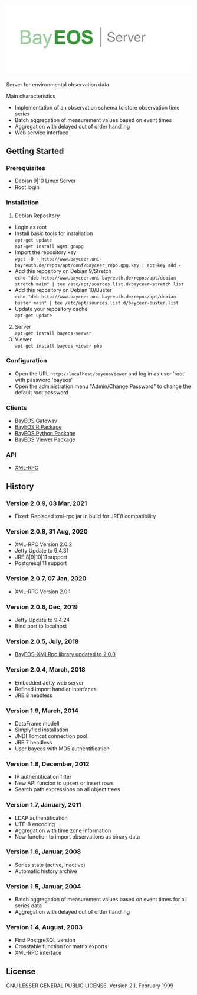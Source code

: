 # ![BayEOS Server](docs/server_logo.png)
Server for environmental observation data

Main characteristics 
- Implementation of an observation schema to store observation time series
- Batch aggregation of measurement values based on event times
- Aggregation with delayed out of order handling
- Web service interface 

## Getting Started
### Prerequisites
- Debian 9|10 Linux Server 
- Root login

### Installation
1. Debian Repository
- Login as root
- Install basic tools for installation  
`apt-get update`  
`apt-get install wget gnupg`
- Import the repository key  
`wget -O - http://www.bayceer.uni-bayreuth.de/repos/apt/conf/bayceer_repo.gpg.key | apt-key add -`
- Add this repository on Debian 9/Stretch  
`echo "deb http://www.bayceer.uni-bayreuth.de/repos/apt/debian stretch main" | tee /etc/apt/sources.list.d/bayceer-stretch.list`  
- Add this repository on Debian 10/Buster  
`echo "deb http://www.bayceer.uni-bayreuth.de/repos/apt/debian buster main" | tee /etc/apt/sources.list.d/bayceer-buster.list`  
- Update your repository cache  
`apt-get update`
2. Server   
`apt-get install bayeos-server`
3. Viewer   
`apt-get install bayeos-viewer-php`

### Configuration
- Open the URL `http://localhost/bayeosViewer` and log in as user 'root' with password 'bayeos'
- Open the administration menu "Admin/Change Password" to change the default root password

### Clients
- [BayEOS Gateway](https://github.com/BayCEER/bayeos-gateway)
- [BayEOS R Package](https://github.com/BayCEER/BayEOS-R) 
- [BayEOS Python Package](https://github.com/BayCEER/bayeos-python-cli)
- [BayEOS Viewer Package](https://github.com/BayCEER/bayeos-viewer-php)

### API
- [XML-RPC](http://bayceer.github.io/bayeos-xmlrpc/apidocs/)

## History
### Version 2.0.9, 03 Mar, 2021
- Fixed: Replaced xml-rpc.jar in build for JRE8 compatibility 

### Version 2.0.8, 31 Aug, 2020
- XML-RPC Version 2.0.2
- Jetty Update to 9.4.31
- JRE 8|9|10|11 support
- Postgresql 11 support  

### Version 2.0.7, 07 Jan, 2020
- XML-RPC Version 2.0.1

### Version 2.0.6, Dec, 2019
- Jetty Update to 9.4.24
- Bind port to localhost  

### Version 2.0.5, July, 2018
- [BayEOS-XMLRpc library updated to 2.0.0](https://github.com/BayCEER/bayeos-xmlrpc)

### Version 2.0.4, March, 2018
- Embedded Jetty web server 
- Refined import handler interfaces 
- JRE 8 headless 

### Version 1.9, March, 2014
- DataFrame modell 
- Simplyfied installation
- JNDI Tomcat connection pool
- JRE 7 headless
- User bayeos with MD5 authentification

### Version 1.8, December, 2012
- IP authentification filter
- New API funcion to upsert or insert rows
- Search path expressions on all object trees    

### Version 1.7, January, 2011
- LDAP authentification
- UTF-8 encoding
- Aggregation with time zone information
- New function to import observations as binary data 

### Version 1.6, Januar, 2008
- Series state (active, inactive)
- Automatic history archive

### Version 1.5, Januar, 2004
- Batch aggregation of measurement values based on event times for all series data
- Aggregation with delayed out of order handling

### Version 1.4, August, 2003
- First PostgreSQL version
- Crosstable function for matrix exports 
- XML-RPC interface

## License
GNU LESSER GENERAL PUBLIC LICENSE, Version 2.1, February 1999







